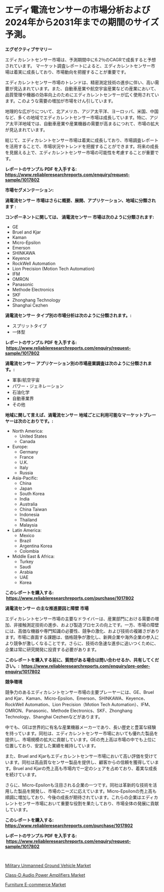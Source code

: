 <p><h1>エディ電流センサーの市場分析および2024年から2031年までの期間のサイズ予測。</h1></p><p><strong>エグゼクティブサマリー</strong></p>
<p><p>エディカレントセンサー市場は、予測期間中に6.2％のCAGRで成長すると予想されています。 マーケット調査レポートによると、エディカレントセンサー市場は着実に成長しており、市場動向を把握することが重要です。</p><p>エディカレントセンサー市場のトレンドは、精密測定技術の進歩に伴い、高い需要が見込まれています。また、自動車産業や航空宇宙産業などの産業において、品質管理や機器の効率向上のためにエディカレントセンサーが広く使用されています。このような需要の増加が市場をけん引しています。</p><p>地理的な広がりについて、北アメリカ、アジア太平洋、ヨーロッパ、米国、中国など、多くの地域でエディカレントセンサー市場は成長しています。特に、アジア太平洋地域では、自動車産業や産業機器の需要が高まるにつれて、市場の拡大が見込まれています。</p><p>総じて、エディカレントセンサー市場は着実に成長しており、市場調査レポートを活用することで、市場状況やトレンドを把握することができます。将来の成長を見据える上で、エディカレントセンサー市場の可能性を考慮することが重要です。</p></p>
<p><strong>レポートのサンプル PDF を入手する: <a href="https://www.reliableresearchreports.com/enquiry/request-sample/1017802">https://www.reliableresearchreports.com/enquiry/request-sample/1017802</a></strong></p>
<p><strong>市場セグメンテーション:</strong></p>
<p><strong> 渦電流センサー 市場はさらに概要、展開、アプリケーション、地域に分類されます :</strong></p>
<p><strong>コンポーネントに関しては、 渦電流センサー 市場は次のように分類されます: &nbsp;</strong></p>
<p><ul><li>GE</li><li>Bruel and Kjar</li><li>Kaman</li><li>Micro-Epsilon</li><li>Emerson</li><li>SHINKAWA</li><li>Keyence</li><li>RockWell Automation</li><li>Lion Precision (Motion Tech Automation)</li><li>IFM</li><li>OMRON</li><li>Panasonic</li><li>Methode Electronics</li><li>SKF</li><li>Zhonghang Technology</li><li>Shanghai Cezhen</li></ul></p>
<p><strong> 渦電流センサー タイプ別の市場分析は次のように分類されます。:</strong></p>
<p><ul><li>スプリットタイプ</li><li>一体型</li></ul></p>
<p><strong>レポートのサンプル PDF を入手する: &nbsp;<a href="https://www.reliableresearchreports.com/enquiry/request-sample/1017802">https://www.reliableresearchreports.com/enquiry/request-sample/1017802</a></strong></p>
<p><strong> 渦電流センサー アプリケーション別の市場産業調査は次のように分類されます。:</strong></p>
<p><ul><li>軍事/航空宇宙</li><li>パワー・ジェネレーション</li><li>石油化学</li><li>自動車業界</li><li>その他</li></ul></p>
<p><strong>地域に関して言えば、渦電流センサー 地域ごとに利用可能なマーケットプレーヤーは次のとおりです。:</strong></p>
<p><ul>
    <li>
        North America:
        <ul>
            <li>United States</li>
            <li>Canada</li>
        </ul>
    </li>
    <li>
        Europe:
        <ul>
            <li>Germany</li>
            <li>France</li>
            <li>U.K.</li>
            <li>Italy</li>
            <li>Russia</li>
        </ul>
    </li>
    <li>
        Asia-Pacific:
        <ul>
            <li>China</li>
            <li>Japan</li>
            <li>South Korea</li>
            <li>India</li>
            <li>Australia</li>
            <li>China Taiwan</li>
            <li>Indonesia</li>
            <li>Thailand</li>
            <li>Malaysia</li>
        </ul>
    </li>
    <li>
        Latin America:
        <ul>
            <li>Mexico</li>
            <li>Brazil</li>
            <li>Argentina Korea</li>
            <li>Colombia</li>
        </ul>
    </li>
    <li>
        Middle East & Africa:
        <ul>
            <li>Turkey</li>
            <li>Saudi</li>
            <li>Arabia</li>
            <li>UAE</li>
            <li>Korea</li>
        </ul>
    </li>
    </ul></p>
<p><strong>このレポートを購入する: &nbsp;<a href="https://www.reliableresearchreports.com/purchase/1017802">https://www.reliableresearchreports.com/purchase/1017802</a></strong></p>
<p><strong>渦電流センサー の主な推進要因と障壁 市場</strong></p>
<p><p>エディカレントセンサー市場の主要なドライバーは、産業部門における需要の増加、非接触測定技術の進歩、および製造プロセスの向上です。一方、市場の障壁には、高価な機器や専門知識の必要性、競争の激化、および技術の複雑さがあります。市場に直面する課題は、価格競争が激化し、新興企業や海外企業の参入により競争が激しくなることです。さらに、技術の急速な進歩に追いつくために、企業は常に研究開発に投資する必要があります。</p></p>
<p><strong>このレポートを購入する前に、質問がある場合は問い合わせるか、共有してください。:&nbsp; <a href="https://www.reliableresearchreports.com/enquiry/pre-order-enquiry/1017802">https://www.reliableresearchreports.com/enquiry/pre-order-enquiry/1017802</a></strong></p>
<p><strong>競争環境</strong></p>
<p><p>競争力のあるエディカレントセンサー市場の主要プレーヤーには、GE、Bruel and Kjar、Kaman、Micro-Epsilon、Emerson、SHINKAWA、Keyence、RockWell Automation、Lion Precision（Motion Tech Automation）、IFM、OMRON、Panasonic、Methode Electronics、SKF、Zhonghang Technology、Shanghai Cezhenなどがあります。</p><p>中でも、GEは世界的に有名な産業機器メーカーであり、長い歴史と豊富な経験を持っています。同社は、エディカレントセンサー市場においても優れた製品を提供し、市場規模の拡大に貢献しています。GEの売上高は市場の中でも上位に位置しており、安定した業績を維持しています。</p><p>また、Bruel and Kjarもエディカレントセンサー市場において高い評価を受けています。同社は高品質なセンサー製品を提供し、顧客からの信頼を獲得しています。Bruel and Kjarの売上高も市場内で一定のシェアを占めており、着実な成長を続けています。</p><p>さらに、Micro-Epsilonも注目される企業の一つです。同社は革新的な技術を活用した製品を開発し、市場のニーズに応えています。Micro-Epsilonの売上高も順調に増加しており、今後の成長が期待されています。これらの企業はエディカレントセンサー市場において重要な役割を果たしており、市場全体の発展に貢献しています。</p></p>
<p><strong>このレポートを購入する: &nbsp; <a href="https://www.reliableresearchreports.com/purchase/1017802">https://www.reliableresearchreports.com/purchase/1017802</a></strong></p>
<p><strong>レポートのサンプル PDF を入手する: &nbsp;<a href="https://www.reliableresearchreports.com/enquiry/request-sample/1017802">https://www.reliableresearchreports.com/enquiry/request-sample/1017802</a></strong><strong></strong></p>
<p>&nbsp;</p>
<p><p><a href="https://github.com/mancsybtousav/Market-Research-Report-List-1/blob/main/military-unmanned-ground-vehicle-market.md">Military Unmanned Ground Vehicle Market</a></p><p><a href="https://view.publitas.com/reportprime-1/class-d-audio-power-amplifiers-market-analysis-and-market-size-global-industry-overview-market-segmentation-and-forecast-2023-to-2030/">Class-D Audio Power Amplifiers Market</a></p><p><a href="https://view.publitas.com/reportprime-1/furniture-e-commerce-market-a-comprehensive-report-of-its-market-share-growth-trends-2023-2030/">Furniture E-commerce Market</a></p></p>